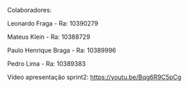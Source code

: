 Colaboradores:

Leonardo Fraga - Ra: 10390279

Mateus Klein - Ra: 10388729

Paulo Henrique Braga - Ra: 10389996

Pedro Lima - Ra: 10389383


Vídeo apresentação sprint2:
https://youtu.be/Bqg6R9C5pCg
